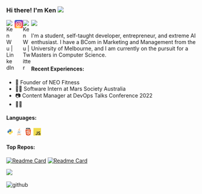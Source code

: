 ### Hi there! I'm Ken <img src="https://media.giphy.com/media/hvRJCLFzcasrR4ia7z/giphy.gif" width="25px">
<a href="https://www.linkedin.com/in/ken-wu1997/">
  <img align="left" alt="Ken Wu | LinkedIn" width="22px" src="https://raw.githubusercontent.com/peterthehan/peterthehan/master/assets/linkedin.svg" />
</a>
<a href="https://www.instagram.com/k_kenetik/">
  <img align="left" alt="Ken Wu | Instagram" width="22px" src="https://github.com/Kenwu9/Kenwu9/blob/main/social-media-icons/Instagram-icon.svg" />
</a>
<a href="https://twitter.com/kenwu09">
  <img align="left" alt="Ken Wu | Twitter" width="22px" src="https://raw.githubusercontent.com/peterthehan/peterthehan/master/assets/twitter.svg" />
</a>

![](https://visitor-badge.glitch.me/badge?page_id=Kenwu9.Kenwu9)

<p>
I'm a student, self-taught developer, entrepreneur, and extreme AI enthusiast. I have a BCom in Marketing and Management from the University of Melbourne, and I am
currently on the pursuit for a Masters in Computer Science.
<p/>

#### Recent Experiences:
- :rocket: Founder of NEO Fitness
- :man_astronaut: Software Intern at Mars Society Australia
- :camera: Content Manager at DevOps Talks Conference 2022
- :mag_right::bulb:

#### Languages:
<code><img height="20" src="https://raw.githubusercontent.com/github/explore/80688e429a7d4ef2fca1e82350fe8e3517d3494d/topics/python/python.png"></code>
<code><img height="20" src="https://raw.githubusercontent.com/github/explore/80688e429a7d4ef2fca1e82350fe8e3517d3494d/topics/java/java.png"></code>
<code><img height="20" src="https://raw.githubusercontent.com/github/explore/80688e429a7d4ef2fca1e82350fe8e3517d3494d/topics/html/html.png"></code>
<code><img height="20" src="https://raw.githubusercontent.com/github/explore/80688e429a7d4ef2fca1e82350fe8e3517d3494d/topics/javascript/javascript.png"></code>

#### Top Repos:
[![Readme Card](https://github-readme-stats.vercel.app/api/pin/?username=Kenwu9&repo=path-finder&theme=dracula)](https://github.com/Kenwu9/path-finder)
[![Readme Card](https://github-readme-stats.vercel.app/api/pin/?username=Kenwu9&repo=chessAI&theme=dracula)](https://github.com/Kenwu9/chessAI)
<br/>

<img height="180em" src="https://github-readme-stats.vercel.app/api?username=Kenwu9&show_icons=true&&theme=dracula&hide_border=true&count_private=true&include_all_commits=true" />


![github](https://img.shields.io/badge/GitHub-000000?style=for-the-badge&logo=GitHub&logoColor=yellow)
